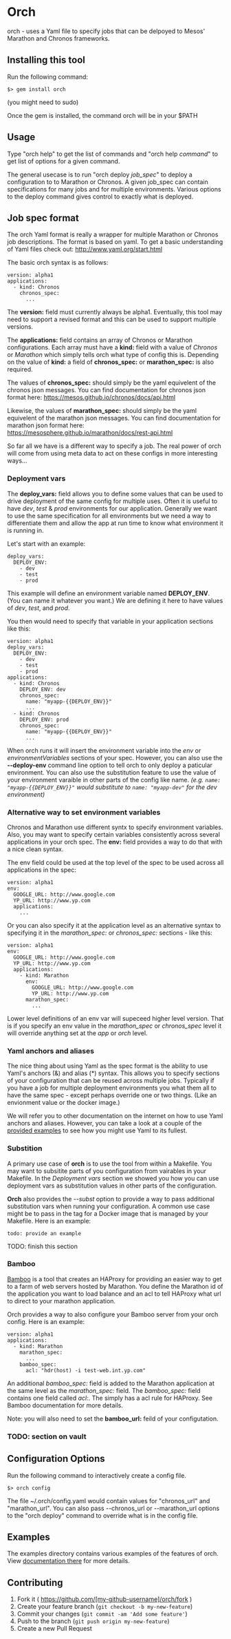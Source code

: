 # Orch

orch - uses a Yaml file to specify jobs that can be delpoyed to Mesos' Marathon and Chronos frameworks.

## Installing this tool

Run the following command:
```
$> gem install orch
```
(you might need to sudo)

Once the gem is installed, the command orch will be in your $PATH

## Usage

Type "orch help" to get the list of commands and "orch help _command_" to get list of options for a given command.

The general usecase is to run "orch deploy _job_spec_" to deploy a configuration to to Marathon or Chronos.  A given job_spec can contain specifications for many jobs and for multiple environments.  Various options to the deploy command gives control to exactly what is deployed. 

## Job spec format

The orch Yaml format is really a wrapper for multiple Marathon or Chronos job descriptions.  The format is based on yaml.  To get a basic understanding of Yaml files check out: http://www.yaml.org/start.html

The basic orch syntax is as follows:
```
version: alpha1
applications:
  - kind: Chronos
    chronos_spec:
      ...
```

The **version:** field must currently always be alpha1.  Eventually, this tool may need to support a revised format and this can be used to support multiple versions.

The **applications:** field contains an array of Chronos or Marathon configurations.  Each array must have a **kind:** field with a value of _Chronos_ or _Marathon_ which simply tells orch what type of config this is.  Depending on the value of **kind:** a field of **chronos_spec:** or **marathon_spec:** is also required.

The values of **chronos_spec:** should simply be the yaml equivelent of the chronos json messages.  You can find documentation for chronos json format here: https://mesos.github.io/chronos/docs/api.html


Likewise, the values of **marathon_spec:** should simply be the yaml equivelent of the marathon json messages.  You can find documentation for marathon json format here: https://mesosphere.github.io/marathon/docs/rest-api.html

So far all we have is a different way to specify a job.  The real power of orch will come from using meta data to act on these configs in more interesting ways...

### Deployment vars

The **deploy_vars:** field allows you to define some values that can be used to drive deployment of the same config for multiple uses.  Often it is useful to have *dev*, *test* & *prod* environments for our application.  Generally we want to use the same specification for all environments but we need a way to differentiate them and allow the app at run time to know what environment it is running in.

Let's start with an example:
```
deploy_vars:
  DEPLOY_ENV:
    - dev
    - test
    - prod
```
This example will define an environment variable named **DEPLOY_ENV**.  (You can name it whatever you want.)  We are defining it here to have values of *dev*, *test*, and *prod*.

You then would need to specify that variable in your application sections like this:
```
version: alpha1
deploy_vars:
  DEPLOY_ENV:
    - dev
    - test
    - prod
applications:
  - kind: Chronos
    DEPLOY_ENV: dev
    chronos_spec:
      name: "myapp-{{DEPLOY_ENV}}"
      ...
  - kind: Chronos
    DEPLOY_ENV: prod
    chronos_spec:
      name: "myapp-{{DEPLOY_ENV}}"
      ...
```

When orch runs it will insert the environment variable into the *env* or *environmentVariables* sections of your spec.  However, you can also use the **--deploy-env** command line option to tell orch to only deploy a paticular environment.  You can also use the substitution feature to use the value of your environment varaible in other parts of the config like name.  *(e.g. `name: "myapp-{{DEPLOY_ENV}}"` would substitute to `name: "myapp-dev"` for the dev environment)*

### Alternative way to set environment variables

Chronos and Marathon use different syntx to specify environment variables.  Also, you may want to specify certain variables consistently across several applications in your orch spec.  The **env:** field provides a way to do that with a nice clean syntax.


The env field could be used at the top level of the spec to be used across all applications in the spec:
```
version: alpha1
env:
  GOOGLE_URL: http://www.google.com
  YP_URL: http://www.yp.com
  applications:
    ...
```

Or you can also specify it at the application level as an alternative syntax to specifying it in the *marathon_spec:* or *chronos_spec:* sections - like this:
```
version: alpha1
env:
  GOOGLE_URL: http://www.google.com
  YP_URL: http://www.yp.com
  applications:
    - kind: Marathon
      env:
        GOOGLE_URL: http://www.google.com
        YP_URL: http://www.yp.com        
      marathon_spec:
        ...
```

Lower level definitions of an env var will supeceed higher level version.  That is if you specify an env value in the *marathon_spec* or *chronos_spec* level it will override anything set at the *app* or *orch* level.
### Yaml anchors and aliases

The nice thing about using Yaml as the spec format is the ability to use Yaml's anchors (&) and alias (*) syntax.  This allows you to specify sections of your configuration that can be reused across multiple jobs.  Typically if you have a job for multiple deployment environments you what them all to have the same spec - except perhaps override one or two things.  (Like an envionment value or the docker image.)

We will refer you to other documentation on the internet on how to use Yaml anchors and aliases.  However, you can take a look at a couple of the [provided examples](examples/Examples.md) to see how you might use Yaml to its fullest.

### Substition

A primary use case of **orch** is to use the tool from within a Makefile.  You may want to subsitite parts of you configuration from vairables in your Makefile.  In the *Deployment vars* section we showed you how you can use deployment vars as substitution values in other parts of the configuration.

**Orch** also provides the *--subst* option to provide a way to pass additional substitution vars when running your configuration.  A common use case might be to pass in the tag for a Docker image that is managed by your Makefile.  Here is an example:
```
todo: provide an example
```

TODO: finish this section

### Bamboo

[Bamboo](https://github.com/QubitProducts/bamboo) is a tool that creates an HAProxy for providing an easier way to get to a farm of web servers hosted by Marathon.  You define the Marathon id of the application you want to load balance and an acl to tell HAProxy what url to direct to your marathon application.

Orch provides a way to also configure your Bamboo server from your orch config.  Here is an example:
```
version: alpha1
applications:
  - kind: Marathon
    marathon_spec:
      ...
    bamboo_spec:
      acl: "hdr(host) -i test-web.int.yp.com"
```

An additional *bamboo_spec:* field is added to the Marathon application at the same level as the *marathon_spec:* field.  The *bamboo_spec:* field contains one field called *acl:*.  The simply has a acl rule for HAProxy.  See Bamboo documentation for more details.

Note: you will also need to set the **bamboo_url:** feild of your configutation.

### TODO: section on vault

## Configuration Options

Run the following command to interactively create a config file.
```
$> orch config
```

The file ~/.orch/config.yaml would contain values for "chronos_url" and "marathon_url".  You can also pass --chronos_url or --marathon_url options to the "orch deploy" command to override what is in the config file.

## Examples

The examples directory contains various examples of the features of orch.  
View [documentation there](examples/Examples.md) for more details.

## Contributing

1. Fork it ( https://github.com/[my-github-username]/orch/fork )
2. Create your feature branch (`git checkout -b my-new-feature`)
3. Commit your changes (`git commit -am 'Add some feature'`)
4. Push to the branch (`git push origin my-new-feature`)
5. Create a new Pull Request
